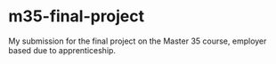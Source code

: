 # m35-final-project
My submission for the final project on the Master 35 course, employer based due to apprenticeship.
